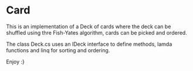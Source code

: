 # Card

This is an implementation of a Deck of cards where the deck can be shuffled using thre Fish-Yates algorithm, cards can be picked and ordered.

The class Deck.cs uses an IDeck interface to define methods, lamda functions and linq for sorting and ordering.

Enjoy :}
